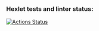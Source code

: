 ### Hexlet tests and linter status:
[![Actions Status](https://github.com/Valo27/java-project-61/actions/workflows/hexlet-check.yml/badge.svg)](https://github.com/Valo27/java-project-61/actions)